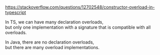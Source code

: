 https://stackoverflow.com/questions/12702548/constructor-overload-in-typescript

In TS, we can have many declaration overloads,  
but only one implementation with a signature that is compatible with all overloads.

In Java, there are no declaration overloads,  
but there are many overload implementations.
